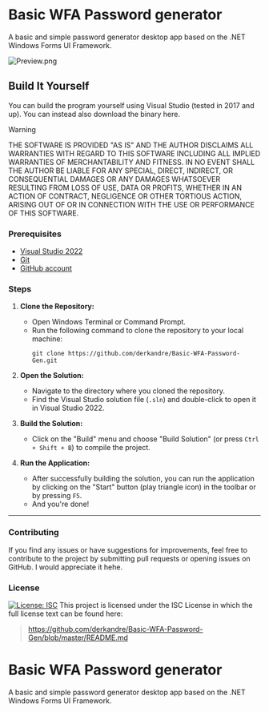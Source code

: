 # Basic WFA Password generator
A basic and simple password generator desktop app based on the .NET Windows Forms UI Framework.


![Preview.png](https://i.postimg.cc/k4PF84PG/Preview.png)

## Build It Yourself

You can build the program yourself using Visual Studio (tested in 2017 and up). You can instead also download the binary here.
> [!Warning]
> THE SOFTWARE IS PROVIDED "AS IS" AND THE AUTHOR DISCLAIMS ALL WARRANTIES WITH
REGARD TO THIS SOFTWARE INCLUDING ALL IMPLIED WARRANTIES OF MERCHANTABILITY
AND FITNESS. IN NO EVENT SHALL THE AUTHOR BE LIABLE FOR ANY SPECIAL, DIRECT,
INDIRECT, OR CONSEQUENTIAL DAMAGES OR ANY DAMAGES WHATSOEVER RESULTING FROM
LOSS OF USE, DATA OR PROFITS, WHETHER IN AN ACTION OF CONTRACT, NEGLIGENCE OR
OTHER TORTIOUS ACTION, ARISING OUT OF OR IN CONNECTION WITH THE USE OR
PERFORMANCE OF THIS SOFTWARE.

### Prerequisites

- [Visual Studio 2022](https://visualstudio.microsoft.com/downloads/)
- [Git](https://git-scm.com/downloads)
- [GitHub account](https://github.com/join)

### Steps

1. **Clone the Repository:**
   - Open Windows Terminal or Command Prompt.
   - Run the following command to clone the repository to your local machine:
     ```
     git clone https://github.com/derkandre/Basic-WFA-Password-Gen.git
     ```

2. **Open the Solution:**
   - Navigate to the directory where you cloned the repository.
   - Find the Visual Studio solution file (`.sln`) and double-click to open it in Visual Studio 2022.

3. **Build the Solution:**
   - Click on the "Build" menu and choose "Build Solution" (or press `Ctrl + Shift + B`) to compile the project.

4. **Run the Application:**
   - After successfully building the solution, you can run the application by clicking on the "Start" button (play triangle icon) in the toolbar or by pressing `F5`.
   - And you're done!
  
 ___

### Contributing

If you find any issues or have suggestions for improvements, feel free to contribute to the project by submitting pull requests or opening issues on GitHub. I would appreciate it hehe.

### License
 [![License: ISC](https://img.shields.io/badge/License-ISC-blue.svg)](https://github.com/derkandre/Basic-WFA-Password-Gen/blob/master/README.md)
This project is licensed under the ISC License in which the full license text can be found here:
> https://github.com/derkandre/Basic-WFA-Password-Gen/blob/master/README.md
# Basic WFA Password generator
A basic and simple password generator desktop app based on the .NET Windows Forms UI Framework.
